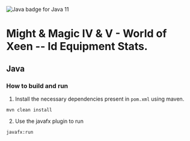 ﻿﻿<img src="https://img.shields.io/badge/java-11-yellow" alt="Java badge for Java 11">

# Might & Magic IV & V - World of Xeen -- Id Equipment Stats.

## Java

### How to build and run

1. Install the necessary dependencies present in `pom.xml` using maven.
```shell
mvn clean install
```
2. Use the javafx plugin to run

```shell
javafx:run
```
